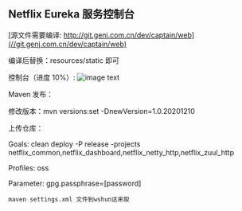 ## Netflix Eureka 服务控制台

[源文件需要编译: http://git.genj.com.cn/dev/captain/web](//git.genj.com.cn/dev/captain/web) 


编译后替换：resources/static 即可

控制台（进度 10%）:
![image text](//git.genj.com.cn/dev/static/blob/master/img/20200921175532.png)

Maven 发布：

修改版本：mvn versions:set -DnewVersion=1.0.20201210

上传仓库：

Goals: clean deploy -P release -projects netflix_common,netflix_dashboard,netflix_netty_http,netflix_zuul_http

Profiles: oss

Parameter: gpg.passphrase=[password]

```
maven settings.xml 文件到wshun这来取

```